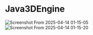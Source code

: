 # Java3DEngine
![Screenshot From 2025-04-14 01-15-05](https://github.com/user-attachments/assets/9e4c52a3-fa37-4bf1-82bd-4707aff4bb36)
![Screenshot From 2025-04-14 01-15-20](https://github.com/user-attachments/assets/c6529466-5947-4cb9-88f3-c6b66830212d)
